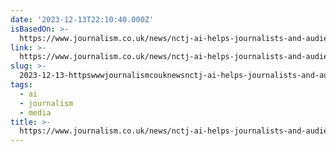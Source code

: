 ```yaml
---
date: '2023-12-13T22:10:40.000Z'
isBasedOn: >-
  https://www.journalism.co.uk/news/nctj-ai-helps-journalists-and-audiences/s2/a1096902/
link: >-
  https://www.journalism.co.uk/news/nctj-ai-helps-journalists-and-audiences/s2/a1096902/
slug: >-
  2023-12-13-httpswwwjournalismcouknewsnctj-ai-helps-journalists-and-audiencess2a1096902
tags:
  - ai
  - journalism
  - media
title: >-
  https://www.journalism.co.uk/news/nctj-ai-helps-journalists-and-audiences/s2/a1096902/
---
```


